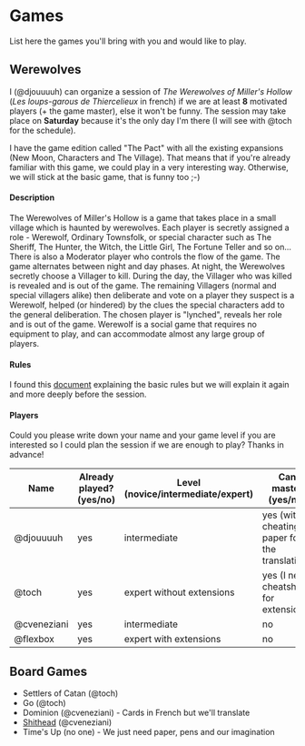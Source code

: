 # Games

List here the games you'll bring with you and would like to play.

## Werewolves

I (@djouuuuh) can organize a session of *The Werewolves of Miller's Hollow* (*Les loups-garous de Thiercelieux* in french) if we are at least **8** motivated players (+ the game master), else it won't be funny. The session may take place on **Saturday** because it's the only day I'm there (I will see with @toch for the schedule).

I have the game edition called "The Pact" with all the existing expansions (New Moon, Characters and The Village). That means that if you're already familiar with this game, we could play in a very interesting way. Otherwise, we will stick at the basic game, that is funny too ;-)

#### Description

The Werewolves of Miller's Hollow is a game that takes place in a small village which is haunted by werewolves. Each player is secretly assigned a role - Werewolf, Ordinary Townsfolk, or special character such as The Sheriff, The Hunter, the Witch, the Little Girl, The Fortune Teller and so on... There is also a Moderator player who controls the flow of the game. The game alternates between night and day phases. At night, the Werewolves secretly choose a Villager to kill. During the day, the Villager who was killed is revealed and is out of the game. The remaining Villagers (normal and special villagers alike) then deliberate and vote on a player they suspect is a Werewolf, helped (or hindered) by the clues the special characters add to the general deliberation. The chosen player is "lynched", reveals her role and is out of the game. Werewolf is a social game that requires no equipment to play, and can accommodate almost any large group of players.

#### Rules

I found this [document](http://www.boardgamer.ro/custom_images/regulamente/Regulament%20The%20Werewolves%20of%20Millers%20Hollow%20-%20New%20Moon.pdf) explaining the basic rules but we will explain it again and more deeply before the session.

#### Players

Could you please write down your name and your game level if you are interested so I could plan the session if we are enough to play? Thanks in advance!

Name         | Already played? (yes/no)   | Level (novice/intermediate/expert) | Can master (yes/no) |
------------ | -------------------------- | --------------------------         | ------------        |
@djouuuuh    | yes                        | intermediate                       | yes (with a cheating paper for the translation) |
@toch        | yes                        | expert without extensions          | yes (I need cheatsheet for extensions)      |
@cveneziani  | yes                        | intermediate                       | no                  |
@flexbox     | yes                        | expert with extensions             | no                  |

## Board Games

* Settlers of Catan (@toch)
* Go (@toch)
* Dominion (@cveneziani) - Cards in French but we'll translate
* [Shithead](https://en.wikipedia.org/wiki/Shithead_%28card_game%29) (@cveneziani)
* Time's Up (no one) - We just need paper, pens and our imagination
